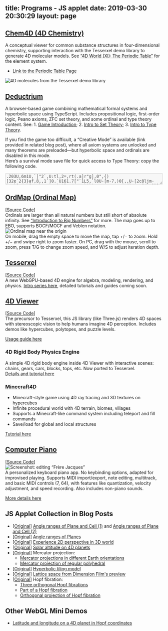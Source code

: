 title: Programs - JS applet
date: 2019-03-30 20:30:29
layout: page
---
<div class="markdown-body">

## [Chem4D (4D Chemistry)](https://wxyhly.github.io/Chem4D/)
A conceptual viewer for common substance structures in four-dimensional chemistry, supporting interaction with the Tesserxel demo library to generate 4D molecular models. See [“4D World (XI): The Periodic Table”](/archives/elem4d/) for the element system.
- [Link to the Periodic Table Page](https://wxyhly.github.io/Chem4D/periodic/)

![4D molecules from the Tesserxel demo library](/img/chemie006.jpg?size=500x)
## [Deductrium](https://wxyhly.github.io/deductrium/)
A browser-based game combining mathematical formal systems and hyperbolic space using TypeScript. Includes propositional logic, first-order logic, Peano axioms, ZFC set theory, and some ordinal and type theory content. See: 1. [Game Introduction](https://github.com/wxyhly/deductrium/blob/main/readme_en.md); 2. [Intro to Set Theory](/archives/1stlogic/); 3. [Intro to Type Theory](/archives/hottese/).

If you find the game too difficult, a “Creative Mode” is available (link provided in related blog post), where all axiom systems are unlocked and many theorems are preloaded—but hyperbolic space and ordinals are disabled in this mode.  
Here’s a survival mode save file for quick access to Type Theory: copy the following code.

<textarea id="progress-hott" style="width:100%" disabled>.203U,6m1U,`]"2`,U:tl,2=,rt(.a]r"g],0",{)[32e`2{3}af,8,,1`]0.`U161.7["`1L5,`l0U-[m-7,)0[,,U-[2c8ljm-b"5`]4=,a[9,.`2..4"e`#j],0(,,,:`i`i9a,1"09.yo0,3(`p,rU[d73]}l.g`.-"j198]e.]c",)""p"-0fo[[U.o1ph=2#,</textarea>
<script>
    const textarea = document.getElementById("progress-hott");
    textarea.onclick = window.onload = function() {
        textarea.select(); // Select all content
    };
</script>

## [OrdMap (Ordinal Map)](https://wxyhly.github.io/ordmap/)
[[Source Code](https://github.com/wxyhly/ordmap)]  
Ordinals are larger than all natural numbers but still short of absolute infinity. See [“Introduction to Big Numbers”](/archives/ggg-ord/) for more. The map goes up to EBO, supports BOCF/MOCF and Veblen notation.  
![Ordinal map near the origin](/img/ord006.png)  
On mobile, drag the empty space to move the map, tap +/− to zoom. Hold +/− and swipe right to zoom faster. On PC, drag with the mouse, scroll to zoom, press T/G to change zoom speed, and W/S to adjust iteration depth.

## [Tesserxel](https://wxyhly.github.io/tesserxel/examples/#)
[[Source Code](https://github.com/wxyhly/tesserxel)]  
A new WebGPU-based 4D engine for algebra, modeling, rendering, and physics. [Intro series here](/categories/Tesserxel系列/), detailed tutorials and guides coming soon.

## [4D Viewer](https://wxyhly.github.io/4dViewer/)  
[[Source Code](https://github.com/wxyhly/4dViewer)]  
The precursor to Tesserxel, this JS library (like Three.js) renders 4D spaces with stereoscopic vision to help humans imagine 4D perception. Includes demos like hypercubes, polytopes, and puzzle levels.

[Usage guide here](/archives/eye3d/)

### 4D Rigid Body Physics Engine  
A simple 4D rigid body engine inside 4D Viewer with interactive scenes: chains, gears, cars, blocks, tops, etc. Now ported to Tesserxel.  
[Details and tutorial here](/archives/newton4/)

### [Minecraft4D](https://wxyhly.github.io/4dViewer/minecraft4d/)  
- Minecraft-style game using 4D ray tracing and 3D textures on hypercubes  
- Infinite procedural world with 4D terrain, biomes, villages  
- Supports a Minecraft-like command system including teleport and fill commands  
- Save/load for global and local structures  

[Tutorial here](/archives/mc4tutorial/)

## [Computer Piano](https://wxyhly.github.io/Eop/)  
[[Source Code](https://github.com/wxyhly/Eop)]  
![Screenshot: editing “Frère Jacques”](img/eopplt002.png)  
A personalized keyboard piano app. No keybinding options, adapted for improvised playing. Supports MIDI import/export, note editing, multitrack, and basic MIDI controls (7, 64), with features like quantization, velocity adjustment, and speed recording. Also includes non-piano sounds.

[More details here](/archives/Eop-Analogue/)

## JS Applet Collection in Blog Posts

- [[Original](/archives/subspace-angle-2/)] [Angle ranges of Plane and Cell (1)](/three/angle_range.html?type=pc) and [Angle ranges of Plane and Cell (2)](/three/angle_range.html?type=cp)
- [[Original](/archives/subspace-angle/)] [Angle ranges of Planes](/three/angle_range.html?type=pp)
- [[Original](/archives/eye2d/)] [Experience 2D perspective in 3D world](/three/3dviewer42der.html)
- [[Original](/archives/orbit4d/)] [Solar altitude on 4D planets](/three/4dOrbit.html)
- [[Original](/archives/projearth/)] Mercator projection:
    + [Mercator projections in different Earth orientations](/three/shaderEarth.html)
    + [Mercator projection of regular polyhedral](/three/ployhedralEarth.html)
- [[Original](/archives/escher1/)] [Hyperbolic tiling model](/three/HyperbolicSpace.html)
- [[Original](/archives/josleys4ds/)] [Lattice space from Dimension Film's preview](/three/LatticeViewer.html)
- [[Original](/archives/fibration4ds/)] Hopf fibration:
    + [Three orthogonal Hopf fibrations](/three/Hopf%20fibre1.html)
    + [Part of a Hopf fibration](/three/Hopf%20fibre2.html)
    + [Orthogonal projection of Hopf fibration](/three/Hopf%20fibre3.html)

## Other WebGL Mini Demos
- [Latitude and longitude on a 4D planet in Hopf coordinates](/three/mercator.html)

</div>
